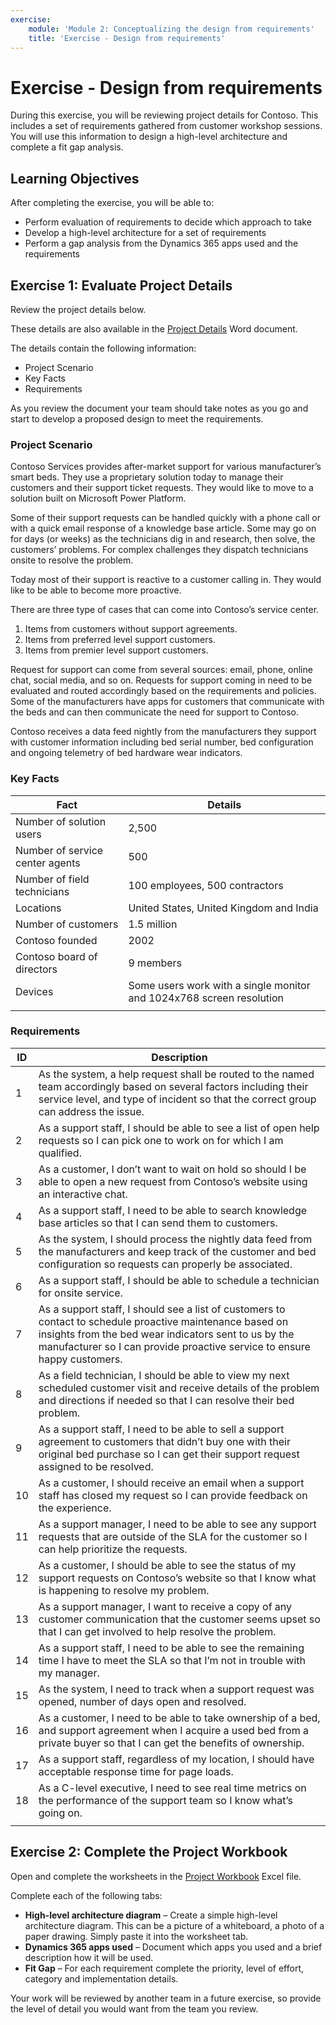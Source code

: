 ```yaml
---
exercise:
    module: 'Module 2: Conceptualizing the design from requirements'
    title: 'Exercise - Design from requirements'
---
```


# Exercise - Design from requirements

During this exercise, you will be reviewing project details for Contoso. This includes a set of requirements gathered from customer workshop sessions. You will use this information to design a high-level architecture and complete a fit gap analysis.

## Learning Objectives

After completing the exercise, you will be able to:

- Perform evaluation of requirements to decide which approach to take
- Develop a high-level architecture for a set of requirements
- Perform a gap analysis from the Dynamics 365 apps used and the requirements

## Exercise 1: Evaluate Project Details

Review the project details below.

These details are also available in the [Project Details](https://github.com/MicrosoftLearning/PL-600-Microsoft-Power-Platform-Solution-Architect/blob/master/Allfiles/Project%20Details.docx)
 Word document.

The details contain the following information:

- Project Scenario
- Key Facts
- Requirements

As you review the document your team should take notes as you go and start to develop a proposed design to meet the requirements.

### Project Scenario

Contoso Services provides after-market support for various manufacturer’s smart beds. They use a proprietary solution today to manage their customers and their support ticket requests. They would like to move to a solution built on Microsoft Power Platform.

Some of their support requests can be handled quickly with a phone call or with a quick email response of a knowledge base article. Some may go on for days (or weeks) as the technicians dig in and research, then solve, the customers’ problems. For complex challenges they dispatch technicians onsite to resolve the problem.

Today most of their support is reactive to a customer calling in. They would like to be able to become more proactive.

There are three type of cases that can come into Contoso’s service center.

1. Items from customers without support agreements.
1. Items from preferred level support customers.
1. Items from premier level support customers.

Request for support can come from several sources: email, phone, online chat, social media, and so on. Requests for support coming in need to be evaluated and routed accordingly based on the requirements and policies. Some of the manufacturers have apps for customers that communicate with the beds and can then communicate the need for support to Contoso.

Contoso receives a data feed nightly from the manufacturers they support with customer information including bed serial number, bed configuration and ongoing telemetry of bed hardware wear indicators.

### Key Facts

|Fact| Details|
|---------------------------------|----------------------------------------------------------------------|
|Number of solution users|2,500|
|Number of service center agents|500|
|Number of field technicians|100 employees, 500 contractors|
|Locations| United States, United Kingdom and India|
|Number of customers|1.5 million|
|Contoso founded|2002|
|Contoso board of directors|9 members|
|Devices|Some users work with a single monitor and 1024x768 screen resolution|
|||

### Requirements

|ID|Description|
|---|-----------------------------------------------------------------------------------------------------------------------------------------------------------------------------------------------------------------------------------------------|
|1|As the system, a help request shall be routed to the named team accordingly based on several factors including their service level, and type of incident so that the correct group can address the issue.|
|2|As a support staff, I should be able to see a list of open help requests so I can pick one to work on for which I am qualified.|
|3|As a customer, I don’t want to wait on hold so should I be able to open a new request from Contoso’s website using an interactive chat.|
|4|As a support staff, I need to be able to search knowledge base articles so that I can send them to customers.|
|5|As the system, I should process the nightly data feed from the manufacturers and keep track of the customer and bed configuration so requests can properly be associated.|
|6|As a support staff, I should be able to schedule a technician for onsite service.|
|7|As a support staff, I should see a list of customers to contact to schedule proactive maintenance based on insights from the bed wear indicators sent to us by the manufacturer so I can provide proactive service to ensure happy customers.|
|8|As a field technician, I should be able to view my next scheduled customer visit and receive details of the problem and directions if needed so that I can resolve their bed problem.|
|9|As a support staff, I need to be able to sell a support agreement to customers that didn’t buy one with their original bed purchase so I can get their support request assigned to be resolved.|
|10|As a customer, I should receive an email when a support staff has closed my request so I can provide feedback on the experience.|
|11|As a support manager, I need to be able to see any support requests that are outside of the SLA for the customer so I can help prioritize the requests.|
|12|As a customer, I should be able to see the status of my support requests on Contoso’s website so that I know what is happening to resolve my problem.|
|13|As a support manager, I want to receive a copy of any customer communication that the customer seems upset so that I can get involved to help resolve the problem.|
|14|As a support staff, I need to be able to see the remaining time I have to meet the SLA so that I’m not in trouble with my manager.|
|15|As the system, I need to track when a support request was opened, number of days open and resolved.|
|16|As a customer, I need to be able to take ownership of a bed, and support agreement when I acquire a used bed from a private buyer so that I can get the benefits of ownership.|
|17|As a support staff, regardless of my location, I should have acceptable response time for page loads.|
|18|As a C-level executive, I need to see real time metrics on the performance of the support team so I know what’s going on.|
|||

## Exercise 2: Complete the Project Workbook

Open and complete the worksheets in the [Project Workbook](https://github.com/MicrosoftLearning/PL-600-Microsoft-Power-Platform-Solution-Architect/blob/master/Allfiles/M02-Project%20Workbook.xlsx) Excel file.

Complete each of the following tabs:

- **High-level architecture diagram** – Create a simple high-level architecture diagram. This can be a picture of a whiteboard, a photo of a paper drawing. Simply paste it into the worksheet tab.
- **Dynamics 365 apps used** – Document which apps you used and a brief description how it will be used.
- **Fit Gap** – For each requirement complete the priority, level of effort, category and implementation details.

Your work will be reviewed by another team in a future exercise, so provide the level of detail you would want from the team you review.
